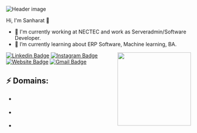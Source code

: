
![Header image](https://cdn.discordapp.com/attachments/953930563759259678/1011910655885971540/cp123123123.png)
<!-- You can create your own header images using Canva, it has a lot of templates. If you do, use the following link https://www.canva.com/join/celeriac-tread-jellyfish -->

Hi, I'm Sanharat 👋
- 🔭  I'm currently working at NECTEC and work as Serveradmin/Software Developer.
- 🌱 I’m currently learning about ERP Software, Machine learning, BA.


<img align='right' src='https://media.giphy.com/media/bcKmIWkUMCjVm/giphy.gif' width='200"'>


[![Linkedin Badge](####)](https://www.linkedin.com/in/####/)
[![Instagram Badge](saharat.mel)](https://www.instagram.com/####/)
[![Website Badge](####)](####)
[![Gmail Badge](####)](####)
## ⚡ Domains:
- ####
- ####
- ####

<!--
**bisto01/bisto01** is a ✨ _special_ ✨ repository because its `README.md` (this file) appears on your GitHub profile.

Here are some ideas to get you started:

- 🔭 I’m currently working on ...
- 🌱 I’m currently learning ...
- 👯 I’m looking to collaborate on ...
- 🤔 I’m looking for help with ...
- 💬 Ask me about ...
- 📫 How to reach me: ...
- 😄 Pronouns: ...
- ⚡ Fun fact: ...
-->
